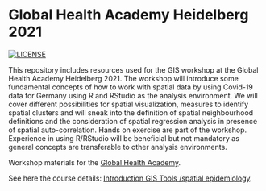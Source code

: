 # Global Health Academy Heidelberg 2021

<!-- badges: start -->

[![LICENSE](https://img.shields.io/github/license/GIScience/ohsome-r)](LICENSE.md)

<!-- badges: end -->



This repository includes resources used for the GIS workshop at the Global Health Academy Heidelberg 2021. The workshop will introduce some fundamental concepts of how to work with spatial data by using Covid-19 data for Germany using R and RStudio as the analysis environment. We will cover different possibilities for spatial visualization, measures to identify spatial clusters and will sneak into the definition of spatial neighbourhood definitions and the consideration of spatial regression analysis in presence of spatial auto-correlation. Hands on exercise are part of the workshop. Experience in using R/RStudio will be beneficial but not mandatory as general concepts are transferable to other analysis environments.

Workshop materials for the [Global Health Academy](https://global-health-academy.de/).

See here the course details: [Introduction GIS Tools /spatial epidemiology](https://global-health-academy.de/programme/).


